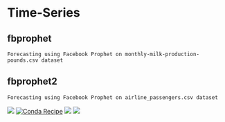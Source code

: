 # Time-Series

## fbprophet
```
Forecasting using Facebook Prophet on monthly-milk-production-pounds.csv dataset
```
## fbprophet2
```
Forecasting using Facebook Prophet on airline_passengers.csv dataset
```


<img src="https://img.shields.io/badge/Python-FFD43B?style=for-the-badge&logo=python&logoColor=darkgreen" /> [![Conda Recipe](https://img.shields.io/badge/recipe-fbprophet-green.svg)](https://anaconda.org/conda-forge/fbprophet) <img src="https://img.shields.io/badge/Pandas-2C2D72?style=for-the-badge&logo=pandas&logoColor=white" /> 
<img src="https://img.shields.io/badge/Colab-F9AB00?style=for-the-badge&logo=googlecolab&color=525252"/>
